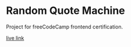 # Random Quote Machine

Project for freeCodeCamp frontend certification.

[live link](https://ttang8.github.io/random-quote-machine/)